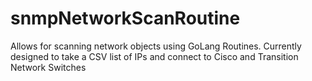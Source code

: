 # snmpNetworkScanRoutine
Allows for scanning network objects using GoLang Routines. Currently designed to take a CSV list of IPs and connect to Cisco and Transition Network Switches
